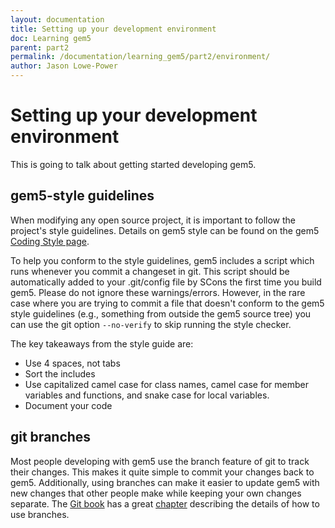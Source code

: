 ```yaml
---
layout: documentation
title: Setting up your development environment
doc: Learning gem5
parent: part2
permalink: /documentation/learning_gem5/part2/environment/
author: Jason Lowe-Power
---
```



Setting up your development environment
=======================================

This is going to talk about getting started developing gem5.

gem5-style guidelines
---------------------

When modifying any open source project, it is important to follow the
project's style guidelines. Details on gem5 style can be found on the
gem5 [Coding Style page](http://www.gem5.org/documentation/general_docs/development/coding_style/).

To help you conform to the style guidelines, gem5 includes a script
which runs whenever you commit a changeset in git. This script should be
automatically added to your .git/config file by SCons the first time you
build gem5. Please do not ignore these warnings/errors. However, in the
rare case where you are trying to commit a file that doesn't conform to
the gem5 style guidelines (e.g., something from outside the gem5 source
tree) you can use the git option `--no-verify` to skip running the style
checker.

The key takeaways from the style guide are:

-   Use 4 spaces, not tabs
-   Sort the includes
-   Use capitalized camel case for class names, camel case for member
    variables and functions, and snake case for local variables.
-   Document your code

git branches
------------

Most people developing with gem5 use the branch feature of git to track
their changes. This makes it quite simple to commit your changes back to
gem5. Additionally, using branches can make it easier to update gem5
with new changes that other people make while keeping your own changes
separate. The [Git book](https://git-scm.com/book/en/v2) has a great
[chapter](https://git-scm.com/book/en/v2/Git-Branching-Branches-in-a-Nutshell)
describing the details of how to use branches.
